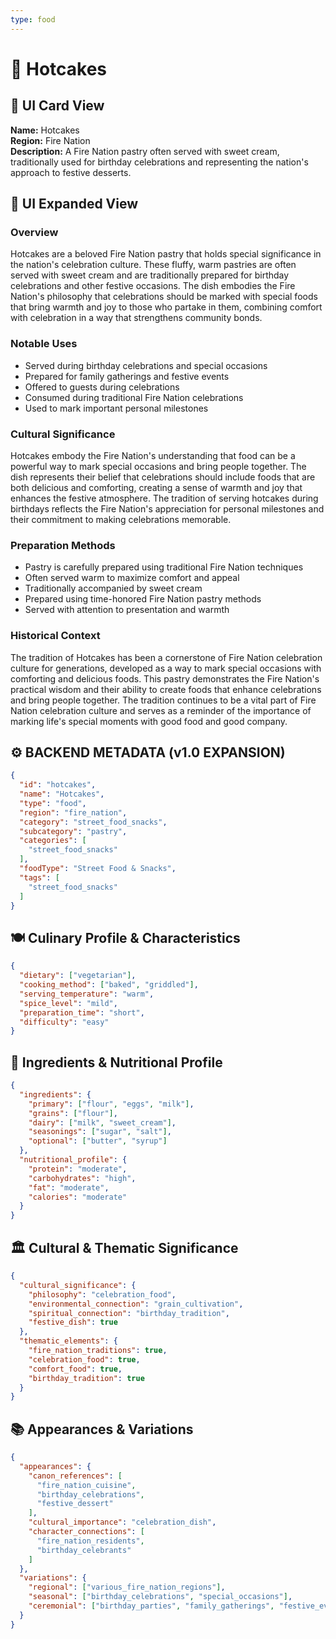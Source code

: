 ```yaml
---
type: food
---
```


# 🥞 Hotcakes

## 🎴 UI Card View

**Name:** Hotcakes  
**Region:** Fire Nation  
**Description:** A Fire Nation pastry often served with sweet cream, traditionally used for birthday celebrations and representing the nation's approach to festive desserts.

## 📖 UI Expanded View

### Overview
Hotcakes are a beloved Fire Nation pastry that holds special significance in the nation's celebration culture. These fluffy, warm pastries are often served with sweet cream and are traditionally prepared for birthday celebrations and other festive occasions. The dish embodies the Fire Nation's philosophy that celebrations should be marked with special foods that bring warmth and joy to those who partake in them, combining comfort with celebration in a way that strengthens community bonds.

### Notable Uses
- Served during birthday celebrations and special occasions
- Prepared for family gatherings and festive events
- Offered to guests during celebrations
- Consumed during traditional Fire Nation celebrations
- Used to mark important personal milestones

### Cultural Significance
Hotcakes embody the Fire Nation's understanding that food can be a powerful way to mark special occasions and bring people together. The dish represents their belief that celebrations should include foods that are both delicious and comforting, creating a sense of warmth and joy that enhances the festive atmosphere. The tradition of serving hotcakes during birthdays reflects the Fire Nation's appreciation for personal milestones and their commitment to making celebrations memorable.

### Preparation Methods
- Pastry is carefully prepared using traditional Fire Nation techniques
- Often served warm to maximize comfort and appeal
- Traditionally accompanied by sweet cream
- Prepared using time-honored Fire Nation pastry methods
- Served with attention to presentation and warmth

### Historical Context
The tradition of Hotcakes has been a cornerstone of Fire Nation celebration culture for generations, developed as a way to mark special occasions with comforting and delicious foods. This pastry demonstrates the Fire Nation's practical wisdom and their ability to create foods that enhance celebrations and bring people together. The tradition continues to be a vital part of Fire Nation celebration culture and serves as a reminder of the importance of marking life's special moments with good food and good company.

## ⚙️ BACKEND METADATA (v1.0 EXPANSION)
```json
{
  "id": "hotcakes",
  "name": "Hotcakes",
  "type": "food",
  "region": "fire_nation",
  "category": "street_food_snacks",
  "subcategory": "pastry",
  "categories": [
    "street_food_snacks"
  ],
  "foodType": "Street Food & Snacks",
  "tags": [
    "street_food_snacks"
  ]
}
```

## 🍽️ Culinary Profile & Characteristics
```json
{
  "dietary": ["vegetarian"],
  "cooking_method": ["baked", "griddled"],
  "serving_temperature": "warm",
  "spice_level": "mild",
  "preparation_time": "short",
  "difficulty": "easy"
}
```

## 🥘 Ingredients & Nutritional Profile
```json
{
  "ingredients": {
    "primary": ["flour", "eggs", "milk"],
    "grains": ["flour"],
    "dairy": ["milk", "sweet_cream"],
    "seasonings": ["sugar", "salt"],
    "optional": ["butter", "syrup"]
  },
  "nutritional_profile": {
    "protein": "moderate",
    "carbohydrates": "high",
    "fat": "moderate",
    "calories": "moderate"
  }
}
```

## 🏛️ Cultural & Thematic Significance
```json
{
  "cultural_significance": {
    "philosophy": "celebration_food",
    "environmental_connection": "grain_cultivation",
    "spiritual_connection": "birthday_tradition",
    "festive_dish": true
  },
  "thematic_elements": {
    "fire_nation_traditions": true,
    "celebration_food": true,
    "comfort_food": true,
    "birthday_tradition": true
  }
}
```

## 📚 Appearances & Variations
```json
{
  "appearances": {
    "canon_references": [
      "fire_nation_cuisine",
      "birthday_celebrations",
      "festive_dessert"
    ],
    "cultural_importance": "celebration_dish",
    "character_connections": [
      "fire_nation_residents",
      "birthday_celebrants"
    ]
  },
  "variations": {
    "regional": ["various_fire_nation_regions"],
    "seasonal": ["birthday_celebrations", "special_occasions"],
    "ceremonial": ["birthday_parties", "family_gatherings", "festive_events"]
  }
}
```

